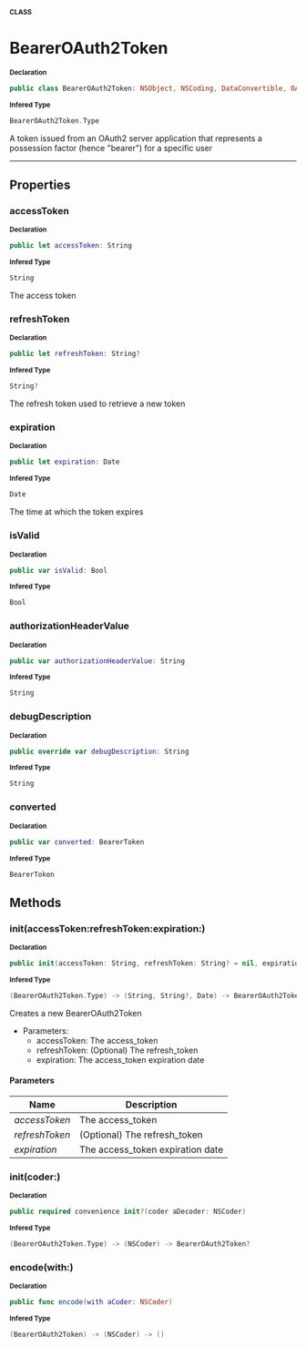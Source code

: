 <sub>**CLASS**</sub>
# BearerOAuth2Token

<sub>**Declaration**</sub>
```swift
public class BearerOAuth2Token: NSObject, NSCoding, DataConvertible, OAuth2Token
```

<sub>**Infered Type**</sub>
```swift
BearerOAuth2Token.Type
```

A token issued from an OAuth2 server application that represents
a possession factor (hence "bearer") for a specific user

--------------------

## Properties
### accessToken

<sub>**Declaration**</sub>
```swift
public let accessToken: String
```

<sub>**Infered Type**</sub>
```swift
String
```

The access token

### refreshToken

<sub>**Declaration**</sub>
```swift
public let refreshToken: String?
```

<sub>**Infered Type**</sub>
```swift
String?
```

The refresh token used to retrieve a new token

### expiration

<sub>**Declaration**</sub>
```swift
public let expiration: Date
```

<sub>**Infered Type**</sub>
```swift
Date
```

The time at which the token expires

### isValid

<sub>**Declaration**</sub>
```swift
public var isValid: Bool
```

<sub>**Infered Type**</sub>
```swift
Bool
```



### authorizationHeaderValue

<sub>**Declaration**</sub>
```swift
public var authorizationHeaderValue: String
```

<sub>**Infered Type**</sub>
```swift
String
```



### debugDescription

<sub>**Declaration**</sub>
```swift
public override var debugDescription: String
```

<sub>**Infered Type**</sub>
```swift
String
```



### converted

<sub>**Declaration**</sub>
```swift
public var converted: BearerToken
```

<sub>**Infered Type**</sub>
```swift
BearerToken
```



## Methods
### init(accessToken:refreshToken:expiration:)

<sub>**Declaration**</sub>
```swift
public init(accessToken: String, refreshToken: String? = nil, expiration: Date)
```

<sub>**Infered Type**</sub>
```swift
(BearerOAuth2Token.Type) -> (String, String?, Date) -> BearerOAuth2Token
```

Creates a new BearerOAuth2Token
- Parameters:
  - accessToken: The access_token
  - refreshToken: (Optional) The refresh_token
  - expiration: The access_token expiration date

#### Parameters
| Name | Description |
| ---- | ----------- |
| *accessToken* | The access_token |
| *refreshToken* | (Optional) The refresh_token |
| *expiration* | The access_token expiration date |

### init(coder:)

<sub>**Declaration**</sub>
```swift
public required convenience init?(coder aDecoder: NSCoder)
```

<sub>**Infered Type**</sub>
```swift
(BearerOAuth2Token.Type) -> (NSCoder) -> BearerOAuth2Token?
```





### encode(with:)

<sub>**Declaration**</sub>
```swift
public func encode(with aCoder: NSCoder)
```

<sub>**Infered Type**</sub>
```swift
(BearerOAuth2Token) -> (NSCoder) -> ()
```



